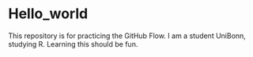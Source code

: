 # Hello_world
This repository is for practicing the GitHub Flow.
I am a student UniBonn, studying R. Learning this should be fun. 
